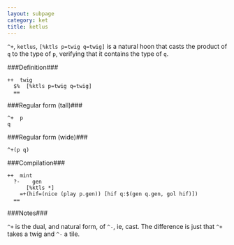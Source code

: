 ```yaml
---
layout: subpage
category: ket
title: ketlus
---
```


`^+`, `ketlus`, `[%ktls p=twig q=twig]` is a natural hoon that
casts the product of `q` to the type of `p`, verifying that it
contains the type of `q`.

###Definition###

    ++  twig  
      $%  [%ktls p=twig q=twig]
      ==

###Regular form (tall)###

    ^+  p
    q

###Regular form (wide)###

    ^+(p q)

###Compilation###
    
    ++  mint
      ?-    gen
          [%ktls *]
        =+(hif=(nice (play p.gen)) [hif q:$(gen q.gen, gol hif)])
      ==

###Notes###

`^+` is the dual, and natural form, of `^-`, ie, cast.  The
difference is just that `^+` takes a twig and `^-` a tile.
